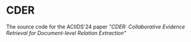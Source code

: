 # CDER
The source code for the ACIIDS'24 paper *"CDER: Collaborative Evidence Retrieval for Document-level Relation Extraction"*
